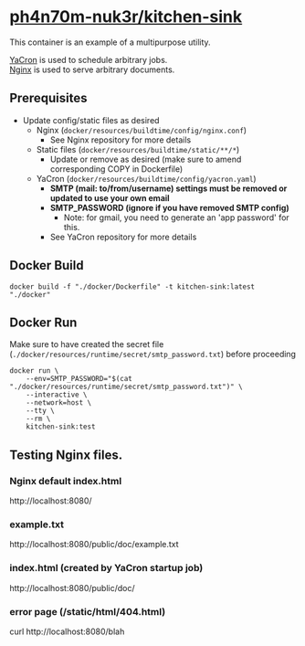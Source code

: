 # [ph4n70m-nuk3r/kitchen-sink](https://github.com/ph4n70m-nuk3r/kitchen-sink)
This container is an example of a multipurpose utility.

[YaCron](https://github.com/gjcarneiro/yacron) is used to schedule arbitrary jobs.  
[Nginx](https://github.com/nginx/nginx) is used to serve arbitrary documents.

## Prerequisites
- Update config/static files as desired
  - Nginx (`docker/resources/buildtime/config/nginx.conf`)
    - See Nginx repository for more details
  - Static files (`docker/resources/buildtime/static/**/*`)
    - Update or remove as desired (make sure to amend corresponding COPY in Dockerfile)
  - YaCron (`docker/resources/buildtime/config/yacron.yaml`)
    - **SMTP (mail: to/from/username) settings must be removed or updated to use your own email**
    - **SMTP_PASSWORD (ignore if you have removed SMTP config)**
      - Note: for gmail, you need to generate an 'app password' for this.
    - See YaCron repository for more details

## Docker Build
```shell
docker build -f "./docker/Dockerfile" -t kitchen-sink:latest "./docker"
```

## Docker Run
Make sure to have created the secret file (`./docker/resources/runtime/secret/smtp_password.txt`) before proceeding
```shell
docker run \
    --env=SMTP_PASSWORD="$(cat "./docker/resources/runtime/secret/smtp_password.txt")" \
    --interactive \
    --network=host \
    --tty \
    --rm \
    kitchen-sink:test
```

## Testing Nginx files.
### Nginx default index.html
http://localhost:8080/
### example.txt
http://localhost:8080/public/doc/example.txt
### index.html (created by YaCron startup job)
http://localhost:8080/public/doc/
### error page (/static/html/404.html)
curl http://localhost:8080/blah
